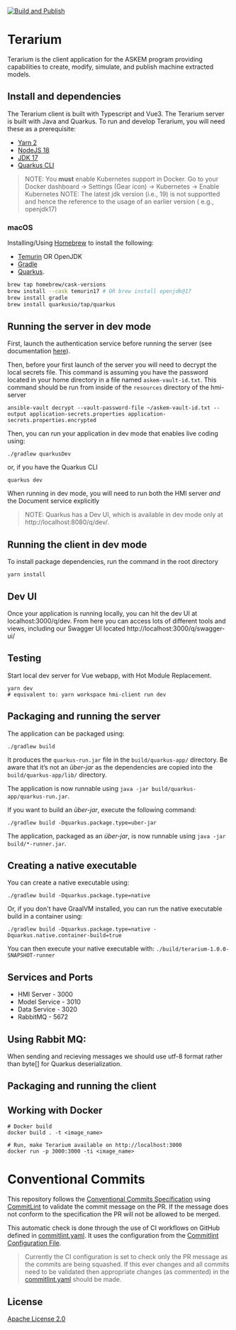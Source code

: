 [![Build and Publish](https://github.com/DARPA-ASKEM/Terarium/actions/workflows/publish.yaml/badge.svg?event=push)](https://github.com/DARPA-ASKEM/TERArium/actions/workflows/publish.yaml)

# Terarium

Terarium is the client application for the ASKEM program providing capabilities to create, modify, simulate, and publish
machine extracted models.

## Install and dependencies

The Terarium client is built with Typescript and Vue3. The Terarium server is built with Java and Quarkus. To run and
develop Terarium, you will need these as a prerequisite:

- [Yarn 2](https://yarnpkg.com/getting-started/install)
- [NodeJS 18](https://nodejs.org/en/download/current/)
- [JDK 17](https://openjdk.org/projects/jdk/17/)
- [Quarkus CLI](https://quarkus.io/guides/cli-tooling)

> NOTE: You **must** enable Kubernetes support in Docker. Go to your Docker dashboard -> Settings (Gear icon) ->
> Kubernetes -> Enable Kubernetes
> NOTE: The latest jdk version (i.e., 19) is not supportted and hence the reference to the usage of an earlier version (
> e.g., openjdk17)

### macOS

Installing/Using [Homebrew](https://brew.sh/) to install the following:

* [Temurin](https://adoptium.net/temurin) OR OpenJDK
* [Gradle](https://gradle.org)
* [Quarkus](https://quarkus.io/guides/cli-tooling).

```bash
brew tap homebrew/cask-versions
brew install --cask temurin17 # OR brew install openjdk@17 
brew install gradle
brew install quarkusio/tap/quarkus
```

## Running the server in dev mode

First, launch the authentication service before running the server (see
documentation [here](https://github.com/DARPA-ASKEM/orchestration)).

Then, before your first launch of the server you will need to decrypt the local secrets file. This command is assuming
you have the password located in your home directory in a file named `askem-vault-id.txt`.
This command should be run from inside of the `resources` directory of the hmi-server

```shell
ansible-vault decrypt --vault-password-file ~/askem-vault-id.txt --output application-secrets.properties application-secrets.properties.encrypted   
```

Then, you can run your application in dev mode that enables live coding using:

```
./gradlew quarkusDev
```

or, if you have the Quarkus CLI

```
quarkus dev
```

When running in dev mode, you will need to run both the HMI server _and_ the Document service explicitly
> NOTE: Quarkus has a Dev UI, which is available in dev mode only at http://localhost:8080/q/dev/.

## Running the client in dev mode

To install package dependencies, run the command in the root directory

```
yarn install
```

## Dev UI

Once your application is running locally, you can hit the dev UI at localhost:3000/q/dev. From here you can access lots
of different tools and views, including our Swagger UI located http://localhost:3000/q/swagger-ui/

## Testing

Start local dev server for Vue webapp, with Hot Module Replacement.

```
yarn dev
# equivalent to: yarn workspace hmi-client run dev
```

## Packaging and running the server

The application can be packaged using:

```
./gradlew build
```

It produces the `quarkus-run.jar` file in the `build/quarkus-app/` directory.
Be aware that it’s not an _über-jar_ as the dependencies are copied into the `build/quarkus-app/lib/` directory.

The application is now runnable using `java -jar build/quarkus-app/quarkus-run.jar`.

If you want to build an _über-jar_, execute the following command:

```
./gradlew build -Dquarkus.package.type=uber-jar
```

The application, packaged as an _über-jar_, is now runnable using `java -jar build/*-runner.jar`.

## Creating a native executable

You can create a native executable using:

```
./gradlew build -Dquarkus.package.type=native
```

Or, if you don't have GraalVM installed, you can run the native executable build in a container using:

```
./gradlew build -Dquarkus.package.type=native -Dquarkus.native.container-build=true
```

You can then execute your native executable with: `./build/terarium-1.0.0-SNAPSHOT-runner`

## Services and Ports

* HMI Server - 3000
* Model Service - 3010
* Data Service - 3020
* RabbitMQ - 5672

## Using Rabbit MQ:
When sending and recieving messages we should use utf-8 format rather than byte[] for Quarkus deserialization.

## Packaging and running the client

## Working with Docker

```
# Docker build
docker build . -t <image_name>

# Run, make Terarium available on http://localhost:3000
docker run -p 3000:3000 -ti <image_name>
```

# Conventional Commits

This repository follows the [Conventional Commits Specification](https://conventionalcommits.org/)
using [CommitLint](https://github.com/conventional-changelog/commitlint) to validate the commit message on the PR. If
the message does not conform to the specification the PR will not be allowed to be merged.

This automatic check is done through the use of CI workflows on GitHub defined
in [commitlint.yaml](.github/workflows/commitlint.yaml). It uses the configuration from
the [Commitlint Configuration File](.commitlintrc.yaml).

> Currently the CI configuration is set to check only the PR message as the commits are being squashed. If this ever
> changes and all commits need to be validated then appropriate changes (as commented) in
> the [commitlint.yaml](..github/workflows/commitlint.yaml) should be made.

## License

[Apache License 2.0](LICENSE)
